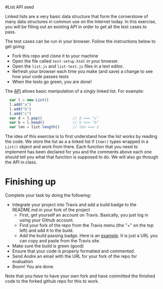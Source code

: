 #List API seed

Linked lists are a very basic data structure that form the cornerstone of many
data structures in common use on the Internet today. In this exercise, you
will be filling out an existing API in order to get all the test cases to
pass.

The test cases can be run in your browser. Follow the
instructions below to get going:

* Fork this repo and clone it to your machine
* Open the file called `test-setup.html` in your browser.
* Open the ```list.js``` and ```list-test.js``` files in a text editor.
* Refresh your browser each time you make (and save) a change to see how your code passes tests
* When the tests go green, you are done!

The [API](http://en.wikipedia.org/wiki/Application_programming_interface)
allows basic manipulation of a singly linked list. For example:

```javascript
  var l = new List()
  l.add("a")
  l.add("b")
  l.add("c")
  var d = l.pop()              // d === "c"
  var h = l.head()             // h === "b"
  var len = list.length()      // len === 2

```

The idea of this exercise is to first understand how the list works by reading
the code. We store the list as a a linked list if ```Item()``` types wrapped
in a ```List()``` object and work from there. Each function that you need to
implement has been declared for you and the comments above each one should
tell you what that function is supposed to do. We will also go through the API
in class.


# Finishing up

Complete your task by doing the following:

* Integrate your project into Travis and add a build badge to the README.md in your fork of the project
  - First, get yourself an account on Travis. Basically, you just log in using your Github account.
  - Find your fork of the repo from the Travis menu (the "+" on the top left) and add it to the build.
  - Add the build passing badge. Here is an [example](https://github.com/davidmweber/scopus). It is just a 
    URL you can copy and paste from the Travis site.
* Make sure the build is green (good)
* Ensure that your code is properly formatted and commented.
* Send Andre an email with the URL for your fork of the repo for evaluation
* Boom! You are done.

Note that you *have* to have your own fork and have committed the finished code to the forked github repo for this to work.


